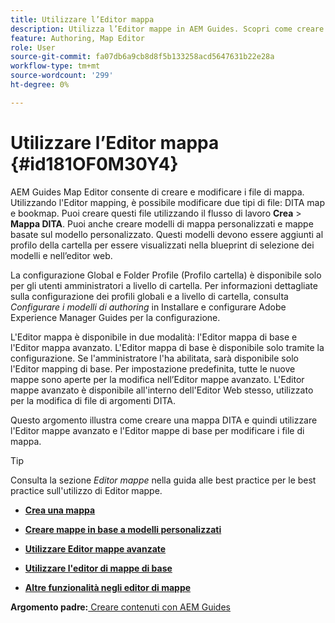```yaml
---
title: Utilizzare l’Editor mappa
description: Utilizza l’Editor mappe in AEM Guides. Scopri come creare e modificare un file di mappa nell’editor di mappe AEM.
feature: Authoring, Map Editor
role: User
source-git-commit: fa07db6a9cb8d8f5b133258acd5647631b22e28a
workflow-type: tm+mt
source-wordcount: '299'
ht-degree: 0%

---
```


# Utilizzare l’Editor mappa {#id181OF0M30Y4}

AEM Guides Map Editor consente di creare e modificare i file di mappa. Utilizzando l&#39;Editor mapping, è possibile modificare due tipi di file: DITA map e bookmap. Puoi creare questi file utilizzando il flusso di lavoro **Crea** \> **Mappa DITA**. Puoi anche creare modelli di mappa personalizzati e mappe basate sul modello personalizzato. Questi modelli devono essere aggiunti al profilo della cartella per essere visualizzati nella blueprint di selezione dei modelli e nell’editor web.

La configurazione Global e Folder Profile (Profilo cartella) è disponibile solo per gli utenti amministratori a livello di cartella. Per informazioni dettagliate sulla configurazione dei profili globali e a livello di cartella, consulta *Configurare i modelli di authoring* in Installare e configurare Adobe Experience Manager Guides per la configurazione.

L&#39;Editor mappa è disponibile in due modalità: l&#39;Editor mappa di base e l&#39;Editor mappa avanzato. L&#39;Editor mappa di base è disponibile solo tramite la configurazione. Se l&#39;amministratore l&#39;ha abilitata, sarà disponibile solo l&#39;Editor mapping di base. Per impostazione predefinita, tutte le nuove mappe sono aperte per la modifica nell’Editor mappe avanzato. L&#39;Editor mappe avanzato è disponibile all&#39;interno dell&#39;Editor Web stesso, utilizzato per la modifica di file di argomenti DITA.

Questo argomento illustra come creare una mappa DITA e quindi utilizzare l&#39;Editor mappe avanzato e l&#39;Editor mappe di base per modificare i file di mappa.

>[!TIP]
>
> Consulta la sezione *Editor mappe* nella guida alle best practice per le best practice sull&#39;utilizzo di Editor mappe.

- **[Crea una mappa](map-editor-create-map.md)**

- **[Creare mappe in base a modelli personalizzati](create-maps-customized-templates.md)**

- **[Utilizzare Editor mappe avanzate](map-editor-advanced-map-editor.md)**

- **[Utilizzare l&#39;editor di mappe di base](map-editor-basic-map-editor.md)**

- **[Altre funzionalità negli editor di mappe](map-editor-other-features.md)**


**Argomento padre:**[ Creare contenuti con AEM Guides](authoring-content-xml-doc.md)
